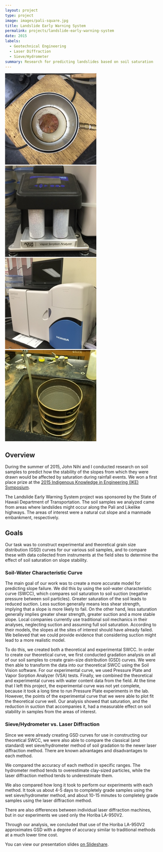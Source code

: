 ```yaml
---
layout: project
type: project
image: images/pali-square.jpg
title: Landslide Early Warning System
permalink: projects/landslide-early-warning-system
date: 2015
labels:
  - Geotechnical Engineering
  - Laser Diffraction
  - Sieve/Hydrometer
summary: Research for predicting landslides based on soil saturation
---
```


<div class="ui small rounded images">
  <img class="ui image" src="../images/pressure-plate.jpg">
  <img class="ui image" src="../images/vapor-sorption-analyzer.jpg">
  <img class="ui image" src="../images/horiba.jpg">
  <img class="ui image" src="../images/wet-sieve.jpg">
</div>

## Overview

During the summer of 2015, John Nihi and I conducted research on soil samples to predict how the stability of the slopes from which they were drawn would be affected by saturation during rainfall events. We won a first place prize at the [2015 Indigenous Knowledge in Engineering (IKE) Symposium](http://manoa.hawaii.edu/kaunana/student-engineers-participate-in-native-hawaiian-stem-symposium/).

The Landslide Early Warning System project was sponsored by the State of Hawaii Department of Transportation. The soil samples we analyzed came from areas where landslides might occur along the Pali and Likelike highways. The areas of interest were a natural cut slope and a manmade embankment, respectively.

## Goals

Our task was to construct experimental and theoretical grain size distribution (GSD) curves for our various soil samples, and to compare these with data collected from instruments at the field sites to determine the effect of soil saturation on slope stability.

### Soil-Water Characteristic Curve

The main goal of our work was to create a more accurate model for predicting slope failure. We did this by using the soil-water characteristic curve (SWCC), which compares soil saturation to soil suction (negative pressure between soil particles). Greater saturation of the soil leads to reduced suction. Less suction generally means less shear strength, implying that a slope is more likely to fail. On the other hand, less saturation generally implies greater shear strength, greater suction and a more stable slope. Local companies currently use traditional soil mechanics in their analyses, neglecting suction and assuming full soil saturation. According to their models, the slopes at the sites of interest should have already failed. We believed that we could provide evidence that considering suction might lead to a more realistic model.

To do this, we created both a theoretical and experimental SWCC. In order to create our theoretical curve, we first conducted gradation analysis on all of our soil samples to create grain-size distribution (GSD) curves. We were then able to transform the data into our theoretical SWCC using the Soil Vision software. For our experimental curve, we used Pressure Plate and Vapor Sorption Analyzer (VSA) tests. Finally, we combined the theoretical and experimental curves with water content data from the field. At the time that I left this project, the experimental curve was not yet complete, because it took a long time to run Pressure Plate experiments in the lab. However, the points of the experimental curve that we were able to plot fit the theoretical curve well. Our analysis showed that saturation, and the reduction in suction that accompanies it, had a measurable effect on soil stability in samples from the areas of interest.

### Sieve/Hydrometer vs. Laser Diffraction

Since we were already creating GSD curves for use in constructing our theoretical SWCC, we were also able to compare the classical (and standard) wet sieve/hydrometer method of soil gradation to the newer laser diffraction method. There are known advantages and disadvantages to each method. 

We compared the accuracy of each method in specific ranges. The hydrometer method tends to overestimate clay-sized particles, while the laser diffraction method tends to underestimate them. 

We also compared how long it took to perform our experiments with each method. It took us about 4-5 days to completely grade samples using the wet sieve/hydrometer method, and about 10-15 minutes to completely grade samples using the laser diffraction method. 

There are also differences between individual laser diffraction machines, but in our experiments we used only the Horiba LA-950V2.

Through our analysis, we concluded that use of the Horiba LA-950V2 approximates GSD with a degree of accuracy similar to traditional methods at a much lower time cost.

You can view our presentation slides [on Slideshare](http://www.slideshare.net/wmmb/landslide-early-warning-system-john-nihi-wyatt-bartlett).


